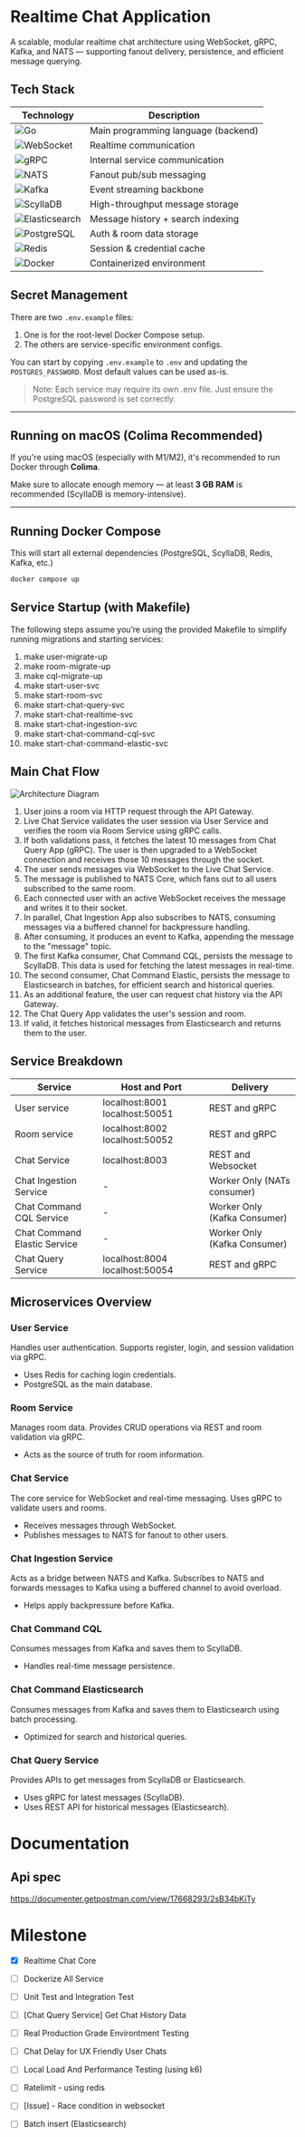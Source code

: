 # Realtime Chat Application

A scalable, modular realtime chat architecture using WebSocket, gRPC, Kafka, and NATS — supporting fanout delivery, persistence, and efficient message querying.

## Tech Stack

| Technology     | Description                        |
|----------------|------------------------------------|
| ![Go](https://img.shields.io/badge/Go-00ADD8?logo=go&logoColor=white&style=flat-square)           | Main programming language (backend) |
| ![WebSocket](https://img.shields.io/badge/WebSocket-000000?logo=websocket&logoColor=white&style=flat-square) | Realtime communication              |
| ![gRPC](https://img.shields.io/badge/gRPC-4488ee?logo=grpc&logoColor=white&style=flat-square)       | Internal service communication      |
| ![NATS](https://img.shields.io/badge/NATS-2F99D3?logo=nats.io&logoColor=white&style=flat-square)     | Fanout pub/sub messaging            |
| ![Kafka](https://img.shields.io/badge/Kafka-231F20?logo=apachekafka&logoColor=white&style=flat-square) | Event streaming backbone            |
| ![ScyllaDB](https://img.shields.io/badge/ScyllaDB-5D65F1?logo=scylladb&logoColor=white&style=flat-square) | High-throughput message storage     |
| ![Elasticsearch](https://img.shields.io/badge/Elasticsearch-005571?logo=elasticsearch&logoColor=white&style=flat-square) | Message history + search indexing   |
| ![PostgreSQL](https://img.shields.io/badge/PostgreSQL-336791?logo=postgresql&logoColor=white&style=flat-square) | Auth & room data storage            |
| ![Redis](https://img.shields.io/badge/Redis-DC382D?logo=redis&logoColor=white&style=flat-square)   | Session & credential cache          |
| ![Docker](https://img.shields.io/badge/Docker-2496ED?logo=docker&logoColor=white&style=flat-square) | Containerized environment           |



## Secret Management

There are two `.env.example` files:

1. One is for the root-level Docker Compose setup.
2. The others are service-specific environment configs.

You can start by copying `.env.example` to `.env` and updating the `POSTGRES_PASSWORD`. Most default values can be used as-is.

> Note: Each service may require its own .env file. Just ensure the PostgreSQL password is set correctly.
> 

---

## Running on macOS (Colima Recommended)

If you're using macOS (especially with M1/M2), it's recommended to run Docker through **Colima**.

Make sure to allocate enough memory — at least **3 GB RAM** is recommended (ScyllaDB is memory-intensive).

---

## Running Docker Compose

This will start all external dependencies (PostgreSQL, ScyllaDB, Redis, Kafka, etc.)

```bash
docker compose up
```

## Service Startup (with Makefile)
The following steps assume you’re using the provided Makefile to simplify running migrations and starting services:

1. make user-migrate-up
2. make room-migrate-up
3. make cql-migrate-up
4. make start-user-svc
5. make start-room-svc
6. make start-chat-query-svc
7. make start-chat-realtime-svc
8. make start-chat-ingestion-svc
9. make start-chat-command-cql-svc
10. make start-chat-command-elastic-svc

  
## Main Chat Flow
![Architecture Diagram](./flow-diagram.svg)


1. User joins a room via HTTP request through the API Gateway.  
2. Live Chat Service validates the user session via User Service and verifies the room via Room Service using gRPC calls.  
3. If both validations pass, it fetches the latest 10 messages from Chat Query App (gRPC). The user is then upgraded to a WebSocket connection and receives those 10 messages through the socket.  
4. The user sends messages via WebSocket to the Live Chat Service.  
5. The message is published to NATS Core, which fans out to all users subscribed to the same room.  
6. Each connected user with an active WebSocket receives the message and writes it to their socket.  
7. In parallel, Chat Ingestion App also subscribes to NATS, consuming messages via a buffered channel for backpressure handling.  
8. After consuming, it produces an event to Kafka, appending the message to the "message" topic.  
9. The first Kafka consumer, Chat Command CQL, persists the message to ScyllaDB. This data is used for fetching the latest messages in real-time.  
10. The second consumer, Chat Command Elastic, persists the message to Elasticsearch in batches, for efficient search and historical queries.  
11. As an additional feature, the user can request chat history via the API Gateway.  
12. The Chat Query App validates the user's session and room.  
13. If valid, it fetches historical messages from Elasticsearch and returns them to the user.

## Service Breakdown

| Service | Host and Port | Delivery |
| --- | --- | --- |
| User service | localhost:8001 localhost:50051 | REST and gRPC |
| Room service  | localhost:8002 localhost:50052 | REST and gRPC |
| Chat Service | localhost:8003 | REST and Websocket |
| Chat Ingestion Service | - | Worker Only (NATs consumer) |
| Chat Command CQL  Service | - | Worker Only (Kafka Consumer) |
| Chat Command Elastic  Service | - | Worker Only (Kafka Consumer) |
| Chat Query Service | localhost:8004 localhost:50054 | REST and gRPC |

## Microservices Overview

### User Service

Handles user authentication. Supports register, login, and session validation via gRPC.

- Uses Redis for caching login credentials.
- PostgreSQL as the main database.

### Room Service

Manages room data. Provides CRUD operations via REST and room validation via gRPC.

- Acts as the source of truth for room information.

### Chat Service

The core service for WebSocket and real-time messaging. Uses gRPC to validate users and rooms.

- Receives messages through WebSocket.
- Publishes messages to NATS for fanout to other users.

### Chat Ingestion Service

Acts as a bridge between NATS and Kafka. Subscribes to NATS and forwards messages to Kafka using a buffered channel to avoid overload.

- Helps apply backpressure before Kafka.

### Chat Command CQL

Consumes messages from Kafka and saves them to ScyllaDB.

- Handles real-time message persistence.

### Chat Command Elasticsearch

Consumes messages from Kafka and saves them to Elasticsearch using batch processing.

- Optimized for search and historical queries.

### Chat Query Service

Provides APIs to get messages from ScyllaDB or Elasticsearch.

- Uses gRPC for latest messages (ScyllaDB).
- Uses REST API for historical messages (Elasticsearch).

# Documentation

## Api spec

https://documenter.getpostman.com/view/17668293/2sB34bKiTy

# Milestone

- [x]  Realtime Chat Core
- [ ]  Dockerize All Service
- [ ]  Unit Test and Integration Test
- [ ]  [Chat Query Service] Get Chat History Data
- [ ]  Real Production Grade Environtment Testing
- [ ]  Chat Delay for UX Friendly User Chats
- [ ]  Local Load And Performance Testing (using k6)
- [ ]  Ratelimit - using redis
- [ ]  [Issue] - Race condition in websocket
- [ ]  Batch insert (Elasticsearch)

